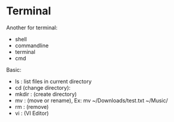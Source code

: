 

# Terminal

Another for terminal:

- shell
- commandline
- terminal
- cmd

Basic:

- ls : list files in current directory
- cd (change directory): 
- mkdir : (create directory)
- mv : (move or rename), Ex: mv ~/Downloads/test.txt ~/Music/
- rm : (remove)
- vi : (VI Editor)